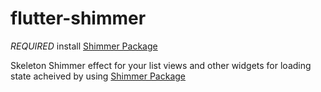 # flutter-shimmer
*REQUIRED*
install [Shimmer Package](https://pub.dev/packages/shimmer)


Skeleton Shimmer effect for your list views and other widgets for loading state acheived by using [Shimmer Package](https://pub.dev/packages/shimmer)
